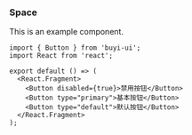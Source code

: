 ### Space

This is an example component.

```tsx
import { Button } from 'buyi-ui';
import React from 'react';

export default () => (
  <React.Fragment>
    <Button disabled={true}>禁用按钮</Button>
    <Button type="primary">基本按钮</Button>
    <Button type="default">默认按钮</Button>
  </React.Fragment>
);
```
